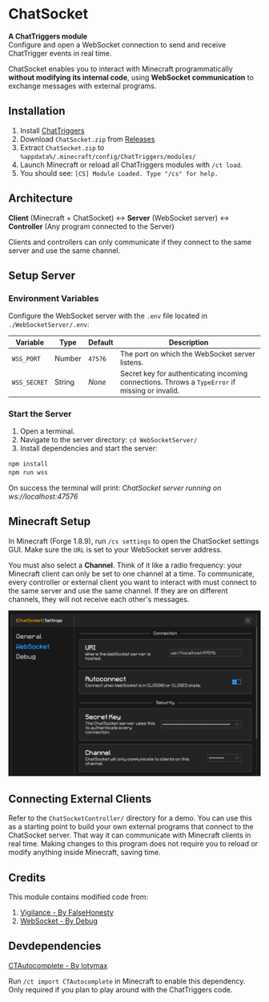 # ChatSocket

**A ChatTriggers module**\
Configure and open a WebSocket connection to send and receive ChatTrigger events in real time.

ChatSocket enables you to interact with Minecraft programmatically **without modifying its internal code**, using **WebSocket communication** to exchange messages with external programs.

## Installation

1. Install [ChatTriggers](https://github.com/ChatTriggers/ChatTriggers/releases)
2. Download `ChatSocket.zip` from [Releases](https://github.com/Khoeckman/ChatSocket/releases/latest)
3. Extract `ChatSocket.zip` to `%appdata%/.minecraft/config/ChatTriggers/modules/`
4. Launch Minecraft or reload all ChatTriggers modules with `/ct load`.
5. You should see: `[CS] Module Loaded. Type "/cs" for help.`

## Architecture

**Client** (Minecraft + ChatSocket) ↔ **Server** (WebSocket server) ↔ **Controller** (Any program connected to the Server)

Clients and controllers can only communicate if they connect to the same server and use the same channel.

## Setup Server

### Environment Variables

Configure the WebSocket server with the `.env` file located in `./WebSocketServer/.env`:

| Variable     | Type   | Default | Description                                                                                     |
| ------------ | ------ | ------- | ----------------------------------------------------------------------------------------------- |
| `WSS_PORT`   | Number | `47576` | The port on which the WebSocket server listens.                                                 |
| `WSS_SECRET` | String | _None_  | Secret key for authenticating incoming connections. Throws a `TypeError` if missing or invalid. |

### Start the Server

1. Open a terminal.
2. Navigate to the server directory: `cd WebSocketServer/`
3. Install dependencies and start the server:

```bash
npm install
npm run wss
```

On success the terminal will print: _ChatSocket server running on ws://localhost:47576_

## Minecraft Setup

In Minecraft (Forge 1.8.9), run `/cs settings` to open the ChatSocket settings GUI. Make sure the `URL` is set to your WebSocket server address.

You must also select a **Channel**. Think of it like a radio frequency: your Minecraft client can only be set to one channel at a time. To communicate, every controller or external client you want to interact with must connect to the same server and use the same channel. If they are on different channels, they will not receive each other's messages.

![ChatSocket settings GUI in Minecraft](img/ChatSocketSettings.png)

## Connecting External Clients

Refer to the `ChatSocketController/` directory for a demo. You can use this as a starting point to build your own external programs that connect to the ChatSocket server. That way it can communicate with Minecraft clients in real time.
Making changes to this program does not require you to reload or modify anything inside Minecraft, saving time.

## Credits

This module contains modified code from:

1. [Vigilance - By FalseHonesty](https://chattriggers.com/modules/v/Vigilance)
2. [WebSocket - By Debug](https://chattriggers.com/modules/v/WebSocket)

## Devdependencies

[CTAutocomplete - By lotymax](https://chattriggers.com/modules/v/CTAutocomplete)

Run `/ct import CTAutocomplete` in Minecraft to enable this dependency. Only required if you plan to play around with the ChatTriggers code.

